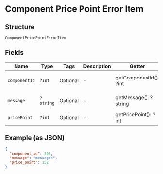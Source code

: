 
# Component Price Point Error Item

## Structure

`ComponentPricePointErrorItem`

## Fields

| Name | Type | Tags | Description | Getter | Setter |
|  --- | --- | --- | --- | --- | --- |
| `componentId` | `?int` | Optional | - | getComponentId(): ?int | setComponentId(?int componentId): void |
| `message` | `?string` | Optional | - | getMessage(): ?string | setMessage(?string message): void |
| `pricePoint` | `?int` | Optional | - | getPricePoint(): ?int | setPricePoint(?int pricePoint): void |

## Example (as JSON)

```json
{
  "component_id": 206,
  "message": "message4",
  "price_point": 152
}
```

